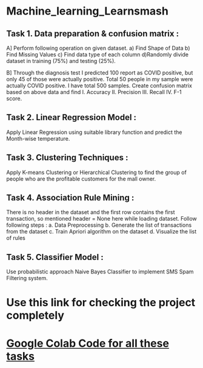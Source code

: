 # Machine_learning_Learnsmash

## Task 1. Data preparation & confusion matrix :
A] Perform following operation on given dataset. 
a) Find Shape of Data 
b) Find Missing Values 
c) Find data type of each column 
d)Randomly divide dataset in training (75%) and testing (25%).

B] Through the diagnosis test I predicted 100 report as COVID positive, but only 45 of those were actually positive. Total 50 people in my sample were actually COVID
positive. I have total 500 samples. Create confusion matrix based on above data and find 
I. Accuracy 
II. Precision 
III. Recall 
IV. F-1 score.

## Task 2. Linear Regression Model :
Apply Linear Regression using suitable library function and predict the Month-wise temperature.

## Task 3. Clustering Techniques :
Apply K-means Clustering or Hierarchical Clustering to find the group of people who are the profitable customers for the mall owner.

## Task 4. Association Rule Mining :
There is no header in the dataset and the first row contains the first transaction, so mentioned header = None here while loading dataset. Follow following steps :
a. Data Preprocessing
b. Generate the list of transactions from the dataset
c. Train Apriori algorithm on the dataset
d. Visualize the list of rules

## Task 5. Classifier Model :
Use probabilistic approach Naive Bayes Classifier to implement SMS Spam Filtering system.

# Use this link for checking the project completely
# [Google Colab Code for all these tasks](https://colab.research.google.com/drive/1RyJ32gLSHpWkoCJ7kSCwMBO3SblulQm7?usp=drive_link)
